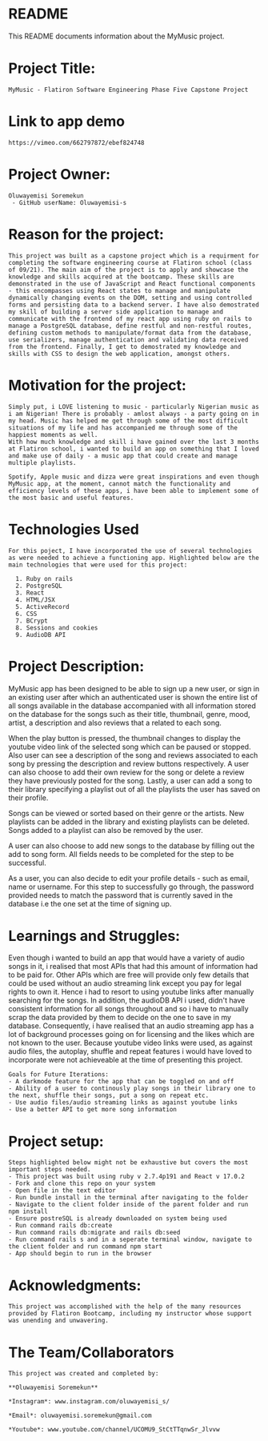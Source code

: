 # README
This README documents information about the MyMusic project.

# Project Title: 
    MyMusic - Flatiron Software Engineering Phase Five Capstone Project

# Link to app demo
    https://vimeo.com/662797872/ebef824748


# Project Owner: 
    Oluwayemisi Soremekun 
     - GitHub userName: Oluwayemisi-s

# Reason for the project:
    This project was built as a capstone project which is a requirment for completing the software engineering course at Flatiron school (class of 09/21). The main aim of the project is to apply and showcase the knowledge and skills acquired at the bootcamp. These skills are demonstrated in the use of JavaScript and React functional components - this encompasses using React states to manage and manipulate dynamically changing events on the DOM, setting and using controlled forms and persisting data to a backend server. I have also demostrated my skill of building a server side application to manage and communicate with the frontend of my react app using ruby on rails to manage a PostgreSQL database, define restful and non-restful routes, defining custom methods to manipulate/format data from the database, use serializers, manage authentication and validating data received from the frontend. Finally, I get to demostrated my knowledge and skills with CSS to design the web application, amongst others.

# Motivation for the project: 
    Simply put, i LOVE listening to music - particularly Nigerian music as i am Nigerian! There is probably - amlost always - a party going on in my head. Music has helped me get through some of the most difficult situations of my life and has accompanied me through some of the happiest moments as well. 
    With how much knowledge and skill i have gained over the last 3 months at Flatiron school, i wanted to build an app on something that I loved and make use of daily - a music app that could create and manage multiple playlists.

    Spotify, Apple music and dizza were great inspirations and even though MyMusic app, at the moment, cannot match the functionality and efficiency levels of these apps, i have been able to implement some of the most basic and useful features.

  # Technologies Used
    For this poject, I have incorporated the use of several technologies as were needed to achieve a functioning app. Highlighted below are the main technologies that were used for this project:

      1. Ruby on rails
      2. PostgreSQL
      3. React
      4. HTML/JSX
      5. ActiveRecord
      6. CSS
      7. BCrypt
      8. Sessions and cookies
      9. AudioDB API
      

# Project Description: 
   MyMusic app has been designed to be able to sign up a new user, or sign in an existing user after which an authenticated user is shown the entire list of all songs available in the database accompanied with all information stored on the database for the songs such as their title, thumbnail, genre, mood, artist, a description and also reviews that a related to each song.

   When the play button is pressed, the thumbnail changes to display the youtube video link of the selected song which can be paused or stopped. Also user can see a description of the song and reviews associated to each song by pressing the description and review buttons respectively. A user can also choose to add their own review for the song or delete a review they have previously posted for the song. Lastly, a user can add a song to their library specifying a playlist out of all the playlists the user has saved on their profile.

   Songs can be viewed or sorted based on their genre or the artists. New playlists can be added in the library and existing playlists can be deleted. Songs added to a playlist can also be removed by the user.

   A user can also choose to add new songs to the database by filling out the add to song form. All fields needs to be completed for the step to be successful. 

   As a user, you can also decide to edit your profile details - such as email, name or username. For this step to successfully go through, the password provided needs to match the password that is currently saved in the database i.e the one set at the time of signing up.

# Learnings and Struggles:
   Even though i wanted to build an app that would have a variety of audio songs in it, i realised that most APIs that had this amount of information had to be paid for. Other APIs which are free will provide only few details that could be used without an audio streaming link except you pay for legal rights to own it. Hence i had to resort to using youtube links after manually searching for the songs. In addition, the audioDB API i used, didn't have consistent information for all songs throughout and so i have to manually scrap the data provided by them to decide on the one to save in my database. Consequently, i have realised that an audio streaming app has a lot of background processes going on for licensing and the likes which are not known to the user.
   Because youtube video links were used, as against audio files, the autoplay, shuffle and repeat features i would have loved to incorporate were not achieveable at the time of presenting this project. 

    Goals for Future Iterations:
    - A darkmode feature for the app that can be toggled on and off
    - Ability of a user to continously play songs in their library one to the next, shuffle their songs, put a song on repeat etc.
    - Use audio files/audio streaming links as against youtube links
    - Use a better API to get more song information 

# Project setup:
    Steps highlighted below might not be exhaustive but covers the most important steps needed.
    - This project was built using ruby v 2.7.4p191 and React v 17.0.2
    - Fork and clone this repo on your system
    - Open file in the text editor
    - Run bundle install in the terminal after navigating to the folder
    - Navigate to the client folder inside of the parent folder and run npm install
    - Ensure postreSQL is already downloaded on system being used
    - Run command rails db:create
    - Run command rails db:migrate and rails db:seed
    - Run command rails s and in a seperate terminal window, navigate to the client folder and run command npm start
    - App should begin to run in the browser

# Acknowledgments:
    This project was accomplished with the help of the many resources provided by Flatiron Bootcamp, including my instructor whose support was unending and unwavering. 

# The Team/Collaborators

    This project was created and completed by:

    **Oluwayemisi Soremekun**

    *Instagram*: www.instagram.com/oluwayemisi_s/

    *Email*: oluwayemisi.soremekun@gmail.com

    *Youtube*: www.youtube.com/channel/UCOMU9_StCtTTqnwSr_Jlvvw



